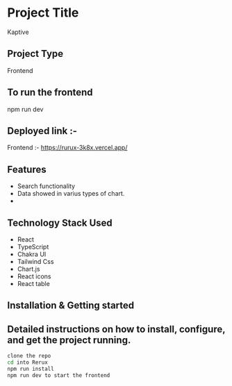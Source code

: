 

# Project Title
  Kaptive

## Project Type

Frontend

## To run the frontend
  npm run dev
 


## Deployed link :- 

Frontend :- https://rurux-3k8x.vercel.app/ <br>


## Features 
- Search  functionality
- Data showed in varius types of chart.
-



## Technology Stack Used
- React
- TypeScript
- Chakra UI
- Tailwind Css
- Chart.js
- React icons
- React table

## Installation & Getting started

## Detailed instructions on how to install, configure, and get the project running.

```bash
clone the repo
cd into Rerux
npm run install
npm run dev to start the frontend
```


